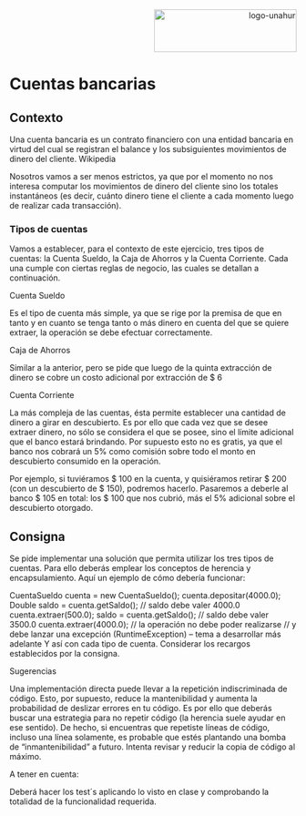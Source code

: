 <div align="end">
  <img  src="https://github.com/RaTon84/Taller-Lenguajes-de-marcado-UNAHUR/blob/10ba9bdad96272088bfc71626eff781e41499173/logo-unahur.png" alt="logo-unahur" width="250" height="75" />
</div>  

# Cuentas bancarias
## Contexto
Una cuenta bancaria es un contrato financiero con una entidad bancaria en virtud del cual
se registran el balance y los subsiguientes movimientos de dinero del cliente.
Wikipedia

Nosotros vamos a ser menos estrictos, ya que por el momento no nos interesa computar
los movimientos de dinero del cliente sino los totales instantáneos (es decir, cuánto dinero
tiene el cliente a cada momento luego de realizar cada transacción).

### Tipos de cuentas
Vamos a establecer, para el contexto de este ejercicio, tres tipos de cuentas: la Cuenta
Sueldo, la Caja de Ahorros y la Cuenta Corriente. Cada una cumple con ciertas reglas de
negocio, las cuales se detallan a continuación.

Cuenta Sueldo

Es el tipo de cuenta más simple, ya que se rige por la premisa de que en tanto y en
cuanto se tenga tanto o más dinero en cuenta del que se quiere extraer, la operación
se debe efectuar correctamente.

Caja de Ahorros

Similar a la anterior, pero se pide que luego de la quinta extracción de dinero se
cobre un costo adicional por extracción de $ 6

Cuenta Corriente

La más compleja de las cuentas, ésta permite establecer una cantidad de dinero a
girar en descubierto. Es por ello que cada vez que se desee extraer dinero, no sólo
se considera el que se posee, sino el límite adicional que el banco estará brindando.
Por supuesto esto no es gratis, ya que el banco nos cobrará un 5% como comisión
sobre todo el monto en descubierto consumido en la operación.

Por ejemplo, si tuviéramos $ 100 en la cuenta, y quisiéramos retirar $ 200 (con un
descubierto de $ 150), podremos hacerlo. Pasaremos a deberle al banco $ 105 en
total: los $ 100 que nos cubrió, más el 5% adicional sobre el descubierto otorgado. 

## Consigna
Se pide implementar una solución que permita utilizar los tres tipos de cuentas. Para ello
deberás emplear los conceptos de herencia y encapsulamiento. Aquí un ejemplo de cómo
debería funcionar:

CuentaSueldo cuenta = new CuentaSueldo(); cuenta.depositar(4000.0);
Double saldo = cuenta.getSaldo();
// saldo debe valer 4000.0
cuenta.extraer(500.0); saldo
= cuenta.getSaldo(); //
saldo debe valer 3500.0
cuenta.extraer(4000.0);
// la operación no debe poder realizarse
// y debe lanzar una excepción (RuntimeException) – tema a desarrollar más
adelante
Y así con cada tipo de cuenta. Considerar los recargos establecidos por la consigna.

Sugerencias

Una implementación directa puede llevar a la repetición indiscriminada de código.
Esto, por supuesto, reduce la mantenibilidad y aumenta la probabilidad de deslizar
errores en tu código. Es por ello que deberás buscar una estrategia para no repetir
código (la herencia suele ayudar en ese sentido). De hecho, si encuentras que
repetiste líneas de código, incluso una línea solamente, es probable que estés
plantando una bomba de “inmantenibilidad” a futuro. Intenta revisar y reducir la
copia de código al máximo.

A tener en cuenta:

Deberá hacer los test´s aplicando lo visto en clase y comprobando la totalidad
de la funcionalidad requerida. 
